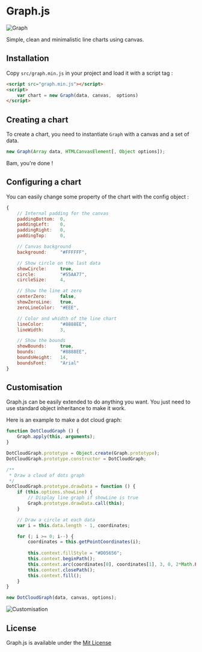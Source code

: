 # Graph.js

![Graph](http://img.shwaark.com/uploads/big/14613584467762.png)

Simple, clean and minimalistic line charts using canvas.

## Installation
Copy `src/graph.min.js` in your project and load it with a script tag :

```html
<script src="graph.min.js"></script>
<script>
    var chart = new Graph(data, canvas,  options)
</script>
```

## Creating a chart
To create a chart, you need to instantiate `Graph` with a canvas and a set of data.

```javascript
new Graph(Array data, HTMLCanvasElement[, Object options]);
```

Bam, you're done !

## Configuring a chart
You can easily change some property of the chart with the config object :

```javascript
{
    // Internal padding for the canvas
    paddingBottom:  0, 
    paddingLeft:    0,
    paddingRight:   0,
    paddingTop:     0,

    // Canvas background
    background:     "#FFFFFF",

    // Show circle on the last data
    showCircle:     true,
    circle:         "#55AA77",
    circleSize:     4,

    // Show the line at zero
    centerZero:     false,
    showZeroLine:   true,
    zeroLineColor:  "#EEE",

    // Color and whidth of the line chart
    lineColor:      "#8888EE",
    lineWidth:      3,

    // Show the bounds
    showBounds:     true,
    bounds:         "#8888EE",
    boundsHeight:   14,
    boundsFont:     "Arial"
}
```

## Customisation

Graph.js can be easily extended to do anything you want. You just need to use standard object inheritance to make it work.

Here is an example to make a dot cloud graph:

```javascript
function DotCloudGraph () {
    Graph.apply(this, arguments);
}

DotCloudGraph.prototype = Object.create(Graph.prototype);
DotCloudGraph.prototype.constructor = DotCloudGraph;

/**
 * Draw a cloud of dots graph
 */
DotCloudGraph.prototype.drawData = function () {
    if (this.options.showLine) {
        // Display line graph if showLine is true
        Graph.prototype.drawData.call(this);
    }

    // Draw a circle at each data
    var i = this.data.length - 1, coordinates;

    for (; i >= 0; i--) {
        coordinates = this.getPointCoordinates(i);
        
        this.context.fillStyle = "#D05656";
        this.context.beginPath();
        this.context.arc(coordinates[0], coordinates[1], 3, 0, 2*Math.PI);
        this.context.closePath();
        this.context.fill();
    }
}

new DotCloudGraph(data, canvas, options);
```

![Customisation](http://img.shwaark.com/uploads/big/14615687299646.png)

## License
Graph.js is available under the [Mit License](http://opensource.org/licenses/MIT)